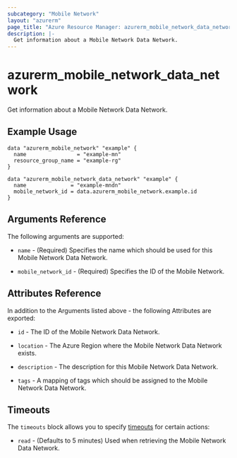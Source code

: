```yaml
---
subcategory: "Mobile Network"
layout: "azurerm"
page_title: "Azure Resource Manager: azurerm_mobile_network_data_network"
description: |-
  Get information about a Mobile Network Data Network.
---
```


# azurerm_mobile_network_data_network

Get information about a Mobile Network Data Network.

## Example Usage

```hcl
data "azurerm_mobile_network" "example" {
  name                = "example-mn"
  resource_group_name = "example-rg"
}

data "azurerm_mobile_network_data_network" "example" {
  name              = "example-mndn"
  mobile_network_id = data.azurerm_mobile_network.example.id
}
```

## Arguments Reference

The following arguments are supported:

* `name` - (Required) Specifies the name which should be used for this Mobile Network Data Network. 

* `mobile_network_id` - (Required) Specifies the ID of the Mobile Network. 

## Attributes Reference

In addition to the Arguments listed above - the following Attributes are exported:

* `id` - The ID of the Mobile Network Data Network.

* `location` - The Azure Region where the Mobile Network Data Network exists. 

* `description` - The description for this Mobile Network Data Network.

* `tags` - A mapping of tags which should be assigned to the Mobile Network Data Network.


## Timeouts

The `timeouts` block allows you to specify [timeouts](https://www.terraform.io/docs/configuration/resources.html#timeouts) for certain actions:

* `read` - (Defaults to 5 minutes) Used when retrieving the Mobile Network Data Network.
